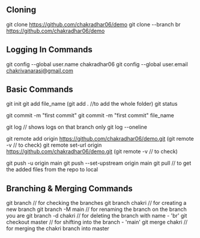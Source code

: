 ## Cloning
git clone https://github.com/chakradhar06/demo
git clone --branch br https://github.com/chakradhar06/demo

## Logging In Commands
git config --global user.name chakradhar06
git config --global user.email chakrivanarasi@gmail.com

## Basic Commands
git init
git add file_name (git add .   //to add the whole folder)
git status

git commit -m "first commit"
git commit -m "first commit" file_name

git log // shows logs on that branch only
git log --oneline

git remote add origin https://github.com/chakradhar06/demo.git  (git remote -v // to check)
git remote set-url origin https://github.com/chakradhar06/demo.git  (git remote -v // to check)

git push -u origin main
git push --set-upstream origin main
git pull // to get the added files from the repo to local

## Branching & Merging Commands
git branch // for checking the branches
git branch chakri // for creating a new branch
git branch -M main // for renaming the branch on the branch you are
git branch -d chakri // for deleting the branch with name - 'br'
git checkout master // for shifting into the branch - 'main' 
git merge chakri // for merging the chakri branch into master 

